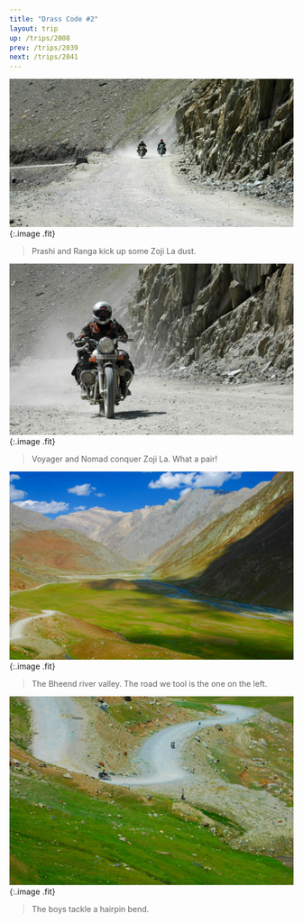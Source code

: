 ```yaml
---
title: "Drass Code #2"
layout: trip
up: /trips/2008
prev: /trips/2039
next: /trips/2041
---
```


![DSC_0236.JPG](/images/photos/DSC_0236.JPG 'DSC_0236.JPG'){:.image .fit}

>  Prashi and Ranga kick up some Zoji La dust.             

![DSC_0237.JPG](/images/photos/DSC_0237.JPG 'DSC_0237.JPG'){:.image .fit}

>  Voyager and Nomad conquer Zoji La. What a pair!             

![DSC_0238.JPG](/images/photos/DSC_0238.JPG 'DSC_0238.JPG'){:.image .fit}

>  The Bheend river valley. The road we tool is the             one on the left. 

![DSC_0239.JPG](/images/photos/DSC_0239.JPG 'DSC_0239.JPG'){:.image .fit}

>  The boys tackle a hairpin bend. 


